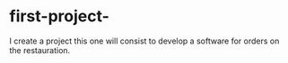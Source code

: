 # first-project-
I create a project this one will consist to develop a software for orders on the restauration.
